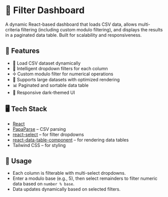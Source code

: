 # 🧮 Filter Dashboard

A dynamic React-based dashboard that loads CSV data, allows multi-criteria filtering (including custom modulo filtering), and displays the results in a paginated data table. Built for scalability and responsiveness.

## 🚀 Features

- 📄 Load CSV dataset dynamically
- 🧠 Intelligent dropdown filters for each column
- ➗ Custom modulo filter for numerical operations
- 🔢 Supports large datasets with optimized rendering
- 📊 Paginated and sortable data table
- 🎨 Responsive dark-themed UI

## 🖥️ Tech Stack

- [React](https://reactjs.org/)
- [PapaParse](https://www.papaparse.com/) – CSV parsing
- [react-select](https://react-select.com/) – for filter dropdowns
- [react-data-table-component](https://www.npmjs.com/package/react-data-table-component) – for rendering data tables
- Tailwind CSS – for styling

## 🧪 Usage

* Each column is filterable with multi-select dropdowns.
* Enter a modulo base (e.g., 5), then select remainders to filter numeric data based on `number % base`.
* Data updates dynamically based on selected filters.

